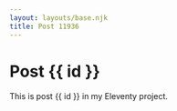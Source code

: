 ```yaml
---
layout: layouts/base.njk
title: Post 11936
---
```


# Post {{ id }}

This is post {{ id }} in my Eleventy project.
